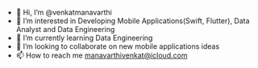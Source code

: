 - 👋 Hi, I’m @venkatmanavarthi
- 👀 I’m interested in Developing Mobile Applications(Swift, Flutter), Data Analyst and Data Engineering 
- 🌱 I’m currently learning Data Engineering
- 💞️ I’m looking to collaborate on new mobile applications ideas
- 📫 How to reach me manavarthivenkat@icloud.com

<!---
venkatmanavarthi/venkatmanavarthi is a ✨ special ✨ repository because its `README.md` (this file) appears on your GitHub profile.
You can click the Preview link to take a look at your changes.
--->
